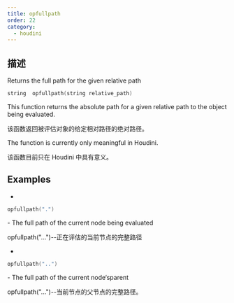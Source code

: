 ```yaml
---
title: opfullpath
order: 22
category:
  - houdini
---
```

    
## 描述

Returns the full path for the given relative path

```c
string  opfullpath(string relative_path)
```

This function returns the absolute path for a given relative path to the
object being evaluated.

该函数返回被评估对象的给定相对路径的绝对路径。

The function is currently only meaningful in Houdini.

该函数目前只在 Houdini 中具有意义。

## Examples

-

```c
opfullpath(".")
```

\- The full path of the current node being evaluated

opfullpath("...")--正在评估的当前节点的完整路径

-

```c
opfullpath("..")
```

\- The full path of the current node‘sparent

opfullpath("...")--当前节点的父节点的完整路径。
